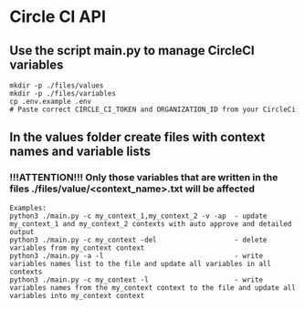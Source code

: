  # Circle CI API
 ## Use the script main.py to manage CircleCI variables
 ```
mkdir -p ./files/values
mkdir -p ./files/variables
cp .env.example .env
# Paste correct CIRCLE_CI_TOKEN and ORGANIZATION_ID from your CircleCi
```
## In the values folder create files with context names and variable lists
### !!!ATTENTION!!! Only those variables that are written in the files ./files/value/<context_name>.txt will be affected
 ```
Examples:
python3 ./main.py -c my_context_1,my_context_2 -v -ap  - update my_context_1 and my_context_2 contexts with auto approve and detailed output
python3 ./main.py -c my_context -del                   - delete variables from my_context context
python3 ./main.py -a -l                                - write variables names list to the file and update all variables in all contexts
python3 ./main.py -c my_context -l                     - write variables names from the my_context context to the file and update all variables into my_context context
 ```
